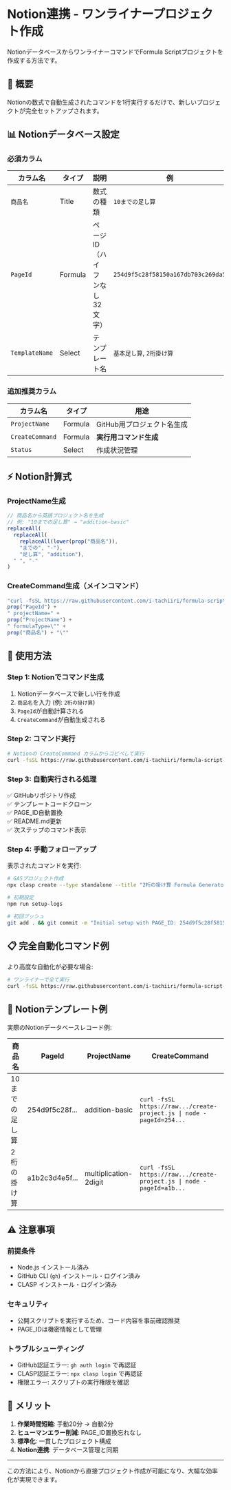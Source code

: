# Notion連携 - ワンライナープロジェクト作成

NotionデータベースからワンライナーコマンドでFormula Scriptプロジェクトを作成する方法です。

## 🎯 概要

Notionの数式で自動生成されたコマンドを1行実行するだけで、新しいプロジェクトが完全セットアップされます。

## 📊 Notionデータベース設定

### 必須カラム

| カラム名 | タイプ | 説明 | 例 |
|---------|-------|------|---|
| `商品名` | Title | 数式の種類 | `10までの足し算` |
| `PageId` | Formula | ページID（ハイフンなし32文字） | `254d9f5c28f58150a167db703c269da5` |
| `TemplateName` | Select | テンプレート名 | `基本足し算`, `2桁掛け算` |

### 追加推奨カラム

| カラム名 | タイプ | 用途 |
|---------|-------|------|
| `ProjectName` | Formula | GitHub用プロジェクト名生成 |
| `CreateCommand` | Formula | **実行用コマンド生成** |
| `Status` | Select | 作成状況管理 |

## ⚡ Notion計算式

### ProjectName生成
```javascript
// 商品名から英語プロジェクト名を生成
// 例: "10までの足し算" → "addition-basic"
replaceAll(
  replaceAll(
    replaceAll(lower(prop("商品名")), 
    "までの", "-"),
    "足し算", "addition"),
  " ", "-"
)
```

### CreateCommand生成（メインコマンド）
```javascript
"curl -fsSL https://raw.githubusercontent.com/i-tachiiri/formula-script-template/main/scripts/create-project.js | node - pageId=" + 
prop("PageId") + 
" projectName=" + 
prop("ProjectName") + 
" formulaType=\"" + 
prop("商品名") + "\""
```

## 🚀 使用方法

### Step 1: Notionでコマンド生成
1. Notionデータベースで新しい行を作成
2. `商品名`を入力 (例: `2桁の掛け算`)
3. `PageId`が自動計算される
4. `CreateCommand`が自動生成される

### Step 2: コマンド実行
```bash
# Notionの CreateCommand カラムからコピペして実行
curl -fsSL https://raw.githubusercontent.com/i-tachiiri/formula-script-template/main/scripts/create-project.js | node - pageId=254d9f5c28f58150a167db703c269da5 projectName=multiplication-2digit formulaType="2桁の掛け算"
```

### Step 3: 自動実行される処理
✅ GitHubリポジトリ作成  
✅ テンプレートコードクローン  
✅ PAGE_ID自動置換  
✅ README.md更新  
✅ 次ステップのコマンド表示  

### Step 4: 手動フォローアップ
表示されたコマンドを実行:
```bash
# GASプロジェクト作成
npx clasp create --type standalone --title "2桁の掛け算 Formula Generator" --parentId "11ExJC5FifVUDSymmo0LCVFf5kUhJoqMM"

# 初期設定  
npm run setup-logs

# 初回プッシュ
git add . && git commit -m "Initial setup with PAGE_ID: 254d9f5c28f58150a167db703c269da5" && git push
```

## 📋 完全自動化コマンド例

より高度な自動化が必要な場合:

```bash
# ワンライナーで全て実行
curl -fsSL https://raw.githubusercontent.com/i-tachiiri/formula-script-template/main/scripts/create-project.js | node - pageId=254d9f5c28f58150a167db703c269da5 projectName=addition-basic formulaType="基本足し算" autoGas=true
```

## 🔧 Notionテンプレート例

実際のNotionデータベースレコード例:

| 商品名 | PageId | ProjectName | CreateCommand |
|-------|-------|------------|---------------|
| 10までの足し算 | 254d9f5c28f... | addition-basic | `curl -fsSL https://raw.../create-project.js \| node - pageId=254...` |
| 2桁の掛け算 | a1b2c3d4e5f... | multiplication-2digit | `curl -fsSL https://raw.../create-project.js \| node - pageId=a1b...` |

## ⚠️ 注意事項

### 前提条件
- Node.js インストール済み
- GitHub CLI (`gh`) インストール・ログイン済み
- CLASP インストール・ログイン済み

### セキュリティ
- 公開スクリプトを実行するため、コード内容を事前確認推奨
- PAGE_IDは機密情報として管理

### トラブルシューティング
- GitHub認証エラー: `gh auth login` で再認証
- CLASP認証エラー: `npx clasp login` で再認証
- 権限エラー: スクリプトの実行権限を確認

## 🎯 メリット

1. **作業時間短縮**: 手動20分 → 自動2分
2. **ヒューマンエラー削減**: PAGE_ID置換忘れなし
3. **標準化**: 一貫したプロジェクト構成
4. **Notion連携**: データベース管理と同期

---

この方法により、Notionから直接プロジェクト作成が可能になり、大幅な効率化が実現できます。